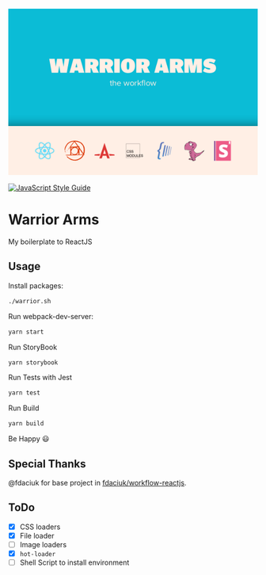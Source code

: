 ![Warrior Arms](warrior-arms-group.png)

[![JavaScript Style Guide](https://img.shields.io/badge/code%20style-standard-brightgreen.svg)](http://standardjs.com/)

# Warrior Arms

My boilerplate to ReactJS

## Usage

Install packages:
```sh
./warrior.sh
```

Run webpack-dev-server:
```sh
yarn start
```

Run StoryBook
```sh
yarn storybook
```

Run Tests with Jest
```sh
yarn test
```

Run Build
```sh
yarn build
```

Be Happy :smiley:

## Special Thanks

@fdaciuk for base project in [fdaciuk/workflow-reactjs](https://github.com/fdaciuk/workflow-reactjs).

## ToDo

- [x] CSS loaders
- [x] File loader
- [ ] Image loaders
- [x] `hot-loader`
- [ ] Shell Script to install environment
